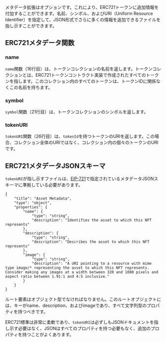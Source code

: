 メタデータ拡張はオプションです。これにより、ERC721トークンに追加情報を付加することができます。名前、シンボル、およびURI（Uniform Resource Identifier）を指定して、JSON形式でさらに多くの情報を追加できるファイルを指し示すことができます。

## ERC721メタデータ関数

### name
`name`関数（16行目）は、トークンコレクションの名前を返します。トークンコレクションとは、ERC721トークンコントラクト実装で作成されたすべてのトークンを指します。このコレクション内のすべてのトークンは、トークンIDに関係なくこの名前を持ちます。

### symbol
`symbol`関数（21行目）は、トークンコレクションのシンボルを返します。

### tokenURI
`tokenURI`関数（26行目）は、`tokenId`を持つトークンのURIを返します。この場合、コレクション全体のURIではなく、コレクション内の個々のトークンのURIです。

## ERC721メタデータJSONスキーマ
`tokenURI`が指し示すファイルは、<a href="https://eips.ethereum.org/EIPS/eip-721#specification" target="_blank">EIP-721</a>で指定されているメタデータJSONスキーマに準拠している必要があります。

 
```
{
    "title": "Asset Metadata",
    "type": "object",
    "properties": {
        "name": {
            "type": "string",
            "description": "Identifies the asset to which this NFT represents"
        },
        "description": {
            "type": "string",
            "description": "Describes the asset to which this NFT represents"
        },
        "image": {
            "type": "string",
            "description": "A URI pointing to a resource with mime type image/* representing the asset to which this NFT represents. Consider making any images at a width between 320 and 1080 pixels and aspect ratio between 1.91:1 and 4:5 inclusive."
        }
    }
}
```
ルート要素はオブジェクト型でなければなりません。このルートオブジェクトには、キーがname、description、およびimageであり、すべて文字列型のプロパティを持つべきです。

ERC721標準は非常に柔軟であり、`tokenURI`は必ずしもJSONドキュメントを指し示す必要はなく、JSONはすべてのプロパティを持つ必要もなく、追加のプロパティを持つことがよくあります。